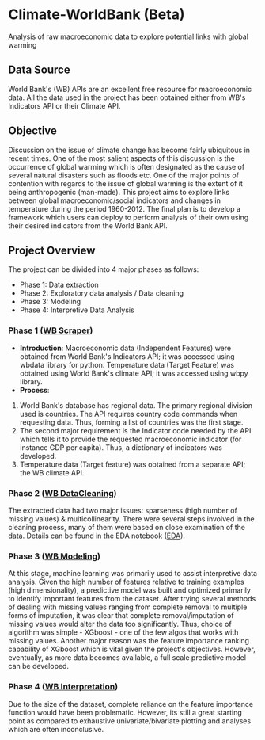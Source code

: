 # Climate-WorldBank (Beta)
Analysis of raw macroeconomic data to explore potential links with global warming

## Data Source
World Bank's (WB) APIs are an excellent free resource for macroeconomic data. All the data used in the project has been obtained either from WB's Indicators API or their Climate API.

## Objective
Discussion on the issue of climate change has become fairly ubiquitous in recent times. One of the most salient aspects of this discussion is the occurrence of global warming which is often designated as the cause of several natural disasters such as floods etc. One of the major points of contention with regards to the issue of global warming is the extent of it being anthropogenic (man-made). This project aims to explore links between global macroeconomic/social indicators and changes in temperature during the period 1960-2012. The final plan is to develop a framework which users can deploy to perform analysis of their own using their desired indicators from the World Bank API.

## Project Overview
The project can be divided into 4 major phases as follows:
- Phase 1: Data extraction
- Phase 2: Exploratory data analysis / Data cleaning
- Phase 3: Modeling
- Phase 4: Interpretive Data Analysis

### Phase 1 ([WB Scraper](https://github.com/InsciteAnalytics/Climate-WorldBank/blob/master/World%20Bank%20DB%20Scraper.py))
- __Introduction__: Macroeconomic data (Independent Features) were obtained from World Bank's Indicators API; it was accessed using wbdata library for python. Temperature data (Target Feature) was obtained using World Bank's climate API; it was accessed using wbpy library.
- __Process__:
1. World Bank's database has regional data. The primary regional division used is countries. The API requires country code commands when requesting data. Thus, forming a list of countries was the first stage.
2. The second major requirement is the Indicator code needed by the API which tells it to provide the requested macroeconomic indicator (for instance GDP per capita). Thus, a dictionary of indicators was developed.
3. Temperature data (Target feature) was obtained from a separate API; the WB climate API.

### Phase 2 ([WB DataCleaning](https://github.com/InsciteAnalytics/Climate-WorldBank/blob/master/WB%20Data%20Cleanup.py))

The extracted data had two major issues: sparseness (high number of missing values) & multicollinearity. There were several steps involved in the cleaning process, many of them were based on close examination of the data. Details can be found in the EDA notebook ([EDA](https://github.com/InsciteAnalytics/Climate-WorldBank/blob/master/EDA.ipynb)).

### Phase 3 ([WB Modeling](https://github.com/InsciteAnalytics/Climate-WorldBank/blob/master/WB%20Modeling.py))

At this stage, machine learning was primarily used to assist interpretive data analysis. Given the high number of features relative to training examples (high dimensionality), a predictive model was built and optimized primarily to identify important features from the dataset.
After trying several methods of dealing with missing values ranging from complete removal to multiple forms of imputation, it was clear that complete removal/imputation of missing values would alter the data too significantly. Thus, choice of algorithm was simple - XGboost - one of the few algos that works with missing values. Another major reason was the feature importance ranking capability of XGboost which is vital given the project's objectives. However, eventually, as more data becomes available, a full scale predictive model can be developed.

### Phase 4 ([WB Interpretation](https://github.com/InsciteAnalytics/Climate-WorldBank/blob/master/IDA.ipynb))

Due to the size of the dataset, complete reliance on the feature importance function would have been problematic. However, its still a great starting point as compared to exhaustive univariate/bivariate plotting and analyses which are often inconclusive.
